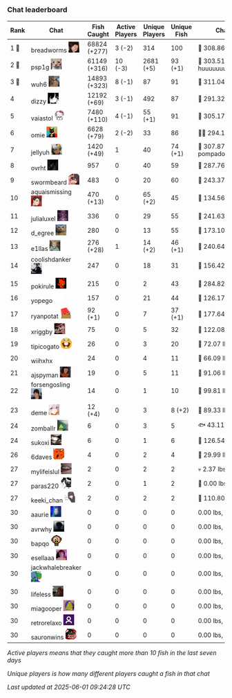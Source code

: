 ### Chat leaderboard
| Rank | Chat | Fish Caught | Active Players | Unique Players | Unique Fish | Channel Record 🎊 |
|------|------|-------------|----------------|----------------|-------------|-------------------|
| 1 🥇  | breadworms ![breadworms](https://raw.githubusercontent.com/blableblup/gofish/main/images/players/breadworms.png) | 68824 (+277) | 3 (-2) | 314 | 100 | 🦑 308.86 lbs, lluuucy |
| 2 🥈  | psp1g ![psp1g](https://raw.githubusercontent.com/blableblup/gofish/main/images/players/psp1g.png) | 61149 (+316) | 10 (-3) | 2681 (+5) | 93 (+1) | 🐳 303.51 lbs, huuuuuuuuuuuuuuuuuuuuuurz |
| 3 🥉  | wuh6 ![wuh6](https://raw.githubusercontent.com/blableblup/gofish/main/images/players/wuh6.png) | 14893 (+323) | 8 (-1) | 87 | 91 | 🦑 311.04 lbs, eeziiii |
| 4  | dizzy ![dizzy](https://raw.githubusercontent.com/blableblup/gofish/main/images/players/dizzy.png) | 12192 (+69) | 3 (-1) | 492 | 87 | 🐳 291.32 lbs, buhl00n |
| 5  | vaiastol ![vaiastol](https://raw.githubusercontent.com/blableblup/gofish/main/images/players/vaiastol.png) | 7480 (+110) | 4 (-1) | 55 (+1) | 91 | 🦑 305.17 lbs, vaiastol |
| 6  | omie ![omie](https://raw.githubusercontent.com/blableblup/gofish/main/images/players/omie.png) | 6628 (+79) | 2 (-2) | 33 | 86 | 🐻‍❄ 294.19 lbs, mangos4u |
| 7  | jellyuh ![jellyuh](https://raw.githubusercontent.com/blableblup/gofish/main/images/players/jellyuh.png) | 1420 (+49) | 1 | 40 | 74 (+1) | 🦑 307.87 lbs, pompadourdelinquent |
| 8  | ovrht ![ovrht](https://raw.githubusercontent.com/blableblup/gofish/main/images/players/ovrht.png) | 957 | 0 | 40 | 59 | 🐳 287.76 lbs, ovrht |
| 9  | swormbeard ![swormbeard](https://raw.githubusercontent.com/blableblup/gofish/main/images/players/swormbeard.png) | 483 | 0 | 20 | 60 | 🦑 243.37 lbs, kishma9 |
| 10  | aquaismissing ![aquaismissing](https://raw.githubusercontent.com/blableblup/gofish/main/images/players/aquaismissing.png) | 470 (+13) | 0 | 65 (+2) | 45 | 🐋 134.56 lbs, likedom_ |
| 11  | julialuxel ![julialuxel](https://raw.githubusercontent.com/blableblup/gofish/main/images/players/julialuxel.png) | 336 | 0 | 29 | 55 | 🦕 241.63 lbs, toastyso |
| 12  | d_egree ![d_egree](https://raw.githubusercontent.com/blableblup/gofish/main/images/players/d_egree.png) | 280 | 0 | 13 | 55 | 🐉 173.10 lbs, benni900 |
| 13  | e1llas ![e1llas](https://raw.githubusercontent.com/blableblup/gofish/main/images/players/e1llas.png) | 276 (+28) | 1 | 14 (+2) | 46 (+1) | 🦕 240.64 lbs, e1llas |
| 14  | coolishdanker ![coolishdanker](https://raw.githubusercontent.com/blableblup/gofish/main/images/players/coolishdanker.png) | 247 | 0 | 18 | 31 | 🐍 156.42 lbs, jaial |
| 15  | pokirule ![pokirule](https://raw.githubusercontent.com/blableblup/gofish/main/images/players/pokirule.png) | 215 | 0 | 2 | 43 | 🦑 284.82 lbs, osnyisdead |
| 16  | yopego ![yopego](https://raw.githubusercontent.com/blableblup/gofish/main/images/players/yopego.png) | 157 | 0 | 21 | 44 | 🐋 126.17 lbs, grumpo_ |
| 17  | ryanpotat ![ryanpotat](https://raw.githubusercontent.com/blableblup/gofish/main/images/players/ryanpotat.png) | 92 (+1) | 0 | 7 | 37 (+1) | 🦕 177.64 lbs, lolspers |
| 18  | xriggby ![xriggby](https://raw.githubusercontent.com/blableblup/gofish/main/images/players/xriggby.png) | 75 | 0 | 5 | 32 | 🐋 122.08 lbs, tipicogato |
| 19  | tipicogato ![tipicogato](https://raw.githubusercontent.com/blableblup/gofish/main/images/players/tipicogato.png) | 26 | 0 | 3 | 20 | 🐍 72.07 lbs, iapaja |
| 20  | wiihxhx ![wiihxhx](https://raw.githubusercontent.com/blableblup/gofish/main/images/players/wiihxhx.png) | 24 | 0 | 4 | 11 | 🐢 66.09 lbs, wiihxhx |
| 21  | ajspyman ![ajspyman](https://raw.githubusercontent.com/blableblup/gofish/main/images/players/ajspyman.png) | 19 | 0 | 5 | 11 | 🐬 91.06 lbs, respirate_ |
| 22  | forsengosling ![forsengosling](https://raw.githubusercontent.com/blableblup/gofish/main/images/players/forsengosling.png) | 14 | 0 | 1 | 10 | 🐢 99.81 lbs, forsengosling |
| 23  | deme ![deme](https://raw.githubusercontent.com/blableblup/gofish/main/images/players/deme.png) | 12 (+4) | 0 | 3 | 8 (+2) | 🐬 89.33 lbs, commanda_u |
| 24  | zomballr ![zomballr](https://raw.githubusercontent.com/blableblup/gofish/main/images/players/zomballr.png) | 6 | 0 | 3 | 5 | 🐟 43.11 lbs, ryanpotat |
| 24  | sukoxi ![sukoxi](https://raw.githubusercontent.com/blableblup/gofish/main/images/players/sukoxi.png) | 6 | 0 | 1 | 6 | 🐋 126.54 lbs, sukoxi |
| 26  | 6daves ![6daves](https://raw.githubusercontent.com/blableblup/gofish/main/images/players/6daves.png) | 4 | 0 | 2 | 4 | 🦐 29.99 lbs, 6daves |
| 27  | mylifeislul ![mylifeislul](https://raw.githubusercontent.com/blableblup/gofish/main/images/players/mylifeislul.png) | 2 | 0 | 2 | 2 | 💀 2.37 lbs, mylifeislul |
| 27  | paras220 ![paras220](https://raw.githubusercontent.com/blableblup/gofish/main/images/players/paras220.png) | 2 | 0 | 1 | 2 | 🎰 0.00 lbs, paras220 |
| 27  | keeki_chan ![keeki_chan](https://raw.githubusercontent.com/blableblup/gofish/main/images/players/keeki_chan.png) | 2 | 0 | 2 | 2 | 🦑 110.80 lbs, crunch_sack |
| 30  | aaurie ![aaurie](https://raw.githubusercontent.com/blableblup/gofish/main/images/players/aaurie.png) | 0 | 0 | 0 | 0 |  0.00 lbs,  |
| 30  | avrwhy ![avrwhy](https://raw.githubusercontent.com/blableblup/gofish/main/images/players/avrwhy.png) | 0 | 0 | 0 | 0 |  0.00 lbs,  |
| 30  | bapqo ![bapqo](https://raw.githubusercontent.com/blableblup/gofish/main/images/players/bapqo.png) | 0 | 0 | 0 | 0 |  0.00 lbs,  |
| 30  | esellaaa ![esellaaa](https://raw.githubusercontent.com/blableblup/gofish/main/images/players/esellaaa.png) | 0 | 0 | 0 | 0 |  0.00 lbs,  |
| 30  | jackwhalebreaker ![jackwhalebreaker](https://raw.githubusercontent.com/blableblup/gofish/main/images/players/jackwhalebreaker.png) | 0 | 0 | 0 | 0 |  0.00 lbs,  |
| 30  | lifeless ![lifeless](https://raw.githubusercontent.com/blableblup/gofish/main/images/players/lifeless.png) | 0 | 0 | 0 | 0 |  0.00 lbs,  |
| 30  | miagooper ![miagooper](https://raw.githubusercontent.com/blableblup/gofish/main/images/players/miagooper.png) | 0 | 0 | 0 | 0 |  0.00 lbs,  |
| 30  | retrorelaxo ![retrorelaxo](https://raw.githubusercontent.com/blableblup/gofish/main/images/players/retrorelaxo.png) | 0 | 0 | 0 | 0 |  0.00 lbs,  |
| 30  | sauronwins ![sauronwins](https://raw.githubusercontent.com/blableblup/gofish/main/images/players/sauronwins.png) | 0 | 0 | 0 | 0 |  0.00 lbs,  |

_Active players means that they caught more than 10 fish in the last seven days_

_Unique players is how many different players caught a fish in that chat_

_Last updated at 2025-06-01 09:24:28 UTC_